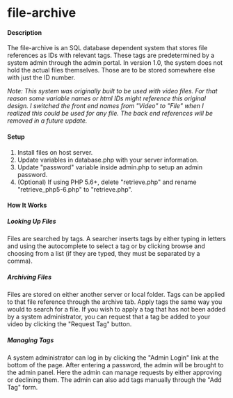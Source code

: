 # file-archive

#### Description
The file-archive is an SQL database dependent system that stores file references as IDs with relevant tags. These tags are predetermined by a system admin through the admin portal. In version 1.0, the system does not hold the actual files themselves. Those are to be stored somewhere else with just the ID number. 

*Note: This system was originally built to be used with video files. For that reason some variable names or html IDs might reference this original design. I switched the front end names from "Video" to "File" when I realized this could be used for any file. The back end references will be removed in a future update.*

#### Setup
1. Install files on host server.
2. Update variables in database.php with your server information.
3. Update "password" variable inside admin.php to setup an admin password.
4. (Optional) If using PHP 5.6+, delete "retrieve.php" and rename "retrieve_php5-6.php" to "retrieve.php".

#### How It Works
##### Looking Up Files
Files are searched by tags. A searcher inserts tags by either typing in letters and using the autocomplete to select a tag or by clicking browse and choosing from a list (if they are typed, they must be separated by a comma). 

##### Archiving Files
Files are stored on either another server or local folder. Tags can be applied to that file reference through the archive tab. Apply tags the same way you would to search for a file. If you wish to apply a tag that has not been added by a system administrator, you can request that a tag be added to your video by clicking the "Request Tag" button.

##### Managing Tags
A system administrator can log in by clicking the "Admin Login" link at the bottom of the page. After entering a password, the admin will be brought to the admin panel. Here the admin can manage requests by either approving or declining them. The admin can also add tags manually through the "Add Tag" form. 
